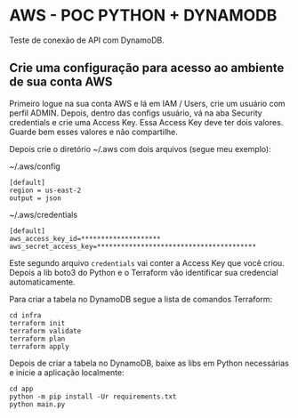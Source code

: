 # AWS - POC PYTHON + DYNAMODB

Teste de conexão de API com DynamoDB.

## Crie uma configuração para acesso ao ambiente de sua conta AWS

Primeiro logue na sua conta AWS e lá em IAM / Users, crie um usuário com perfil ADMIN.
Depois, dentro das configs usuário, vá na aba Security credentials e crie uma Access Key.
Essa Access Key deve ter dois valores. Guarde bem esses valores e não compartilhe.

Depois crie o diretório ~/.aws com dois arquivos (segue meu exemplo):

~/.aws/config
```
[default]
region = us-east-2
output = json
```

~/.aws/credentials
```
[default]
aws_access_key_id=********************
aws_secret_access_key=****************************************
```

Este segundo arquivo `credentials` vai conter a Access Key que você criou.
Depois a lib boto3 do Python e o Terraform vão identificar sua credencial automaticamente.

Para criar a tabela no DynamoDB segue a lista de comandos Terraform:

```
cd infra
terraform init
terraform validate
terraform plan
terraform apply
```

Depois de criar a tabela no DynamoDB, baixe as libs em Python necessárias e inicie a aplicação localmente:

```
cd app
python -m pip install -Ur requirements.txt
python main.py
```
